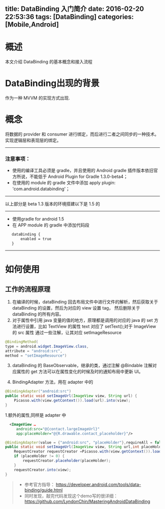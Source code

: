 # 

title: DataBinding 入门简介
date: 2016-02-20 22:53:36
tags: [DataBinding]
categories: [Mobile,Android]
---

# 概述
本文介绍 DataBinding 的基本概念和接入流程

<!-- more -->

# DataBinding出现的背景
作为一种 MVVM 的实现方式出现.

# 概念

将数据的 provider 和 consumer 进行绑定，而后进行二者之间同步的一种技术。实现逻辑层和表现层的绑定。

------

### 注意事项：

* 使用的编译工具必须是 gradle，并且使用的 Android gradle 插件版本依旧官方所说，不能低于 Android Plugin for Gradle 1.3.0-beta4；
* 在使用的 module 的 gradle 文件中添加 apply plugin: 'com.android.databinding'；

------
以上部分是 beta 1.3 版本的环境搭建以下是 1.5 的

----

* 使用gradle for android 1.5
* 在 APP module 的 gradle 中添加代码段 
 
 ```xml
    dataBinding {
        enabled = true
    }
```

-----


# 如何使用

## 工作的流程原理

1. 在编译的时候，dataBinding 回去布局文件中进行文件的解析，然后获取关于 dataBinding 的设置，然后为对应的 view 设置 tag，
然后删除关于 dataBinding 的所有内容。
2. 对于属性中引用 java 变量的值的地方，原理都是调用的对应的 java 的 set 方法进行设置，比如 TextView 的属性 text 对应了 setText();对于 ImageView 的 src 属性
通过一些注解，让其对应 setImageResource
 ```java
@BindingMethod(
type = android.widget.ImageView.class,
attribute = "android:src",
method = "setImageResource")
```

3. dataBinding 的 BaseObservable，继承的类，通过注解 @Bindable 注解对应属性的 get 方法可以在属性变化的时候及时的通知布局中更新 UI。

4. BindingAdapter 方法，用在 adapter 中的

```java
@BindingAdapter("android:src")
public static void setImageUrl(ImageView view, String url) {
    Picasso.with(view.getContext()).load(url).into(view);
}
```

1.额外的属性,同样是 adapter 中
 ```xml
   <ImageView …
      android:src="@{contact.largeImageUrl}"
      app:placeHolder="@{R.drawable.contact_placeholder}"/>
 ```

```java
@BindingAdapter(value = {"android:src", "placeHolder"},requireAll = false)
public static void setImageUrl(ImageView view, String url,int placeHolder) {
    RequestCreator requestCreator =Picasso.with(view.getContext()).load(url);
    if (placeHolder != 0) {
        requestCreator.placeholder(placeHolder);
    }
    requestCreator.into(view);
}
```


> * 参考官方指导：
    https://developer.android.com/tools/data-binding/guide.html
> * 同时发现，敲完代码发现这个demo写的很详细：
    https://github.com/LyndonChin/MasteringAndroidDataBinding

